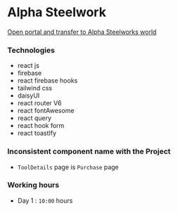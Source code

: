 # Alpha Steelwork

[Open portal and transfer to Alpha Steelworks world](https://alpha-steelwork.web.app/)

### Technologies

- react js
- firebase
- react firebase hooks
- tailwind css
- daisyUI
- react router V6
- react fontAwesome
- react query
- react hook form
- react toastIfy

### Inconsistent component name with the Project

- `ToolDetails` page is `Purchase` page

### Working hours

- Day 1 : `10:00` hours
